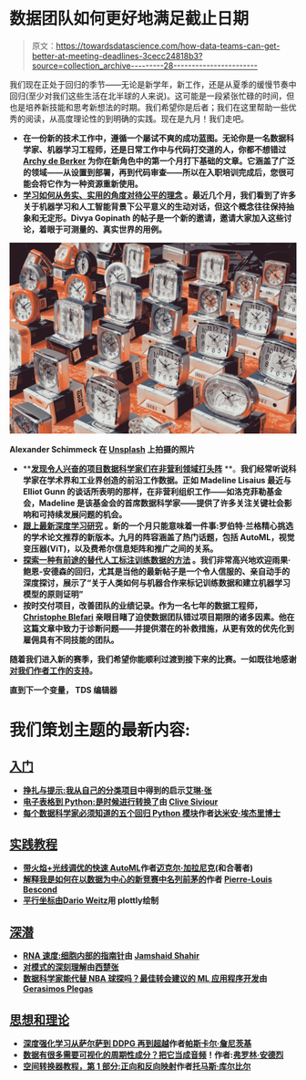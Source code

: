 # 数据团队如何更好地满足截止日期

> 原文：<https://towardsdatascience.com/how-data-teams-can-get-better-at-meeting-deadlines-3cecc24818b3?source=collection_archive---------28----------------------->

我们现在正处于回归的季节——无论是新学年，新工作，还是从夏季的缓慢节奏中回归(至少对我们这些生活在北半球的人来说)。这可能是一段紧张忙碌的时间，但也是培养新技能和思考新想法的时期。我们希望你是后者；我们在这里帮助一些优秀的阅读，从高度理论性的到明确的实践。现在是九月！我们走吧。

*   </minimal-viable-developer-acing-your-first-month-in-software-8273663edb38>**在一份新的技术工作中，遵循一个屡试不爽的成功蓝图。无论你是一名数据科学家、机器学习工程师，还是日常工作中与代码打交道的人，你都不想错过 [Archy de Berker](https://medium.com/u/f651916e4a3f?source=post_page-----3cecc24818b3--------------------------------) 为你在新角色中的第一个月打下基础的文章。它涵盖了广泛的领域——从设置到部署，再到代码审查——所以在入职培训完成后，您很可能会将它作为一种资源重新使用。**
*   **[**学习如何从务实、实用的角度对待公平的理念**](/what-does-it-mean-to-be-fair-measuring-and-understanding-fairness-4ab873245c4c) 。最近几个月，我们看到了许多关于机器学习和人工智能背景下公平意义的生动对话，但这个概念往往保持抽象和无定形。Divya Gopinath 的帖子是一个新的邀请，邀请大家加入这些讨论，着眼于可测量的、真实世界的用例。**

**![](img/c33ac0725cf82dc67e6c61d8137b9eb3.png)**

**Alexander Schimmeck 在 [Unsplash](https://unsplash.com?utm_source=medium&utm_medium=referral) 上拍摄的照片**

*   **[**发现令人兴奋的项目数据科学家们在非营利领域打头阵**](/adapting-data-science-tools-for-social-impact-in-philanthropy-73a8a382c79c) **。**我们经常听说科学家在学术界和工业界创造的前沿工作数据。正如 Madeline Lisaius 最近与 Elliot Gunn 的谈话所表明的那样，在非营利组织工作——如洛克菲勒基金会，Madeline 是该基金会的首席数据科学家——提供了许多关注关键社会影响和可持续发展问题的机会。**
*   **[**跟上最新深度学习研究**](/four-deep-learning-papers-to-read-in-september-2021-3650a30725d) 。新的一个月只能意味着一件事:罗伯特·兰格精心挑选的学术论文推荐的新版本。九月的阵容涵盖了热门话题，包括 AutoML，视觉变压器(ViT)，以及费希尔信息矩阵和推广之间的关系。**
*   **[**探索一种有前途的替代人工标注训练数据的方法**](/probabilistic-machine-learning-and-weak-supervision-dd604c5dbff8) 。我们非常高兴地欢迎雨果·鲍恩-安德森的回归，尤其是当他的最新帖子是一个令人信服的、亲自动手的深度探讨，展示了“关于人类如何与机器合作来标记训练数据和建立机器学习模型的原则证明”**
*   **</data-engineering-failure-why-is-it-almost-impossible-to-meet-deadlines-fc1b5b5aa90>**按时交付项目，改善团队的业绩记录。作为一名七年的数据工程师， [Christophe Blefari](https://medium.com/u/b8c2e41fcf16?source=post_page-----3cecc24818b3--------------------------------) 亲眼目睹了迫使数据团队错过项目期限的诸多因素。他在这篇文章中致力于诊断问题——并提供潜在的补救措施，从更有效的优先化到雇佣具有不同技能的团队。****

****随着我们进入新的赛季，我们希望你能顺利过渡到接下来的比赛。一如既往地感谢[对我们作者工作的支持](https://medium.com/membership)。****

****直到下一个变量，
TDS 编辑器****

# ****我们策划主题的最新内容:****

## ****[入门](https://towardsdatascience.com/tagged/getting-started)****

*   ****[挣扎与提示:我从自己的分类项目](/the-struggles-and-the-tips-what-i-learn-from-doing-my-own-classification-project-dc1e70937b09)中得到的启示[艾琳·张](https://medium.com/u/6d381bb66361?source=post_page-----3cecc24818b3--------------------------------)****
*   ****[电子表格到 Python:是时候进行转换了](/spreadsheets-to-python-its-time-to-make-the-switch-ef49cf9463d5)由 [Clive Siviour](https://medium.com/u/3baa7f2e1e90?source=post_page-----3cecc24818b3--------------------------------)****
*   ****[每个数据科学家必须知道的五个回归 Python 模块](/five-regression-python-modules-that-every-data-scientist-must-know-a4e03a886853)作者[达米安·埃杰里博士](https://medium.com/u/eeba8cca9417?source=post_page-----3cecc24818b3--------------------------------)****

## ****[实践教程](https://towardsdatascience.com/tagged/hands-on-tutorials)****

*   ****[带火焰+光线调优的快速 AutoML](/fast-automl-with-flaml-ray-tune-64ff4a604d1c)作者[迈克尔·加拉尼克](https://medium.com/u/c07aac64b6e1?source=post_page-----3cecc24818b3--------------------------------)(和合著者)****
*   ****[解释我是如何在以数据为中心的新竞赛中名列前茅的](/explaining-how-i-reached-the-top-ranks-of-the-new-data-centric-competition-888fc8e86547)作者 [Pierre-Louis Bescond](https://medium.com/u/4ef7c1e10597?source=post_page-----3cecc24818b3--------------------------------)****
*   ****[平行坐标由](/parallel-coordinates-plots-with-plotly-dffe3f526c6b)[Dario Weitz](https://medium.com/u/7fb26b001728?source=post_page-----3cecc24818b3--------------------------------)用 plottly绘制****

## ****[深潜](https://towardsdatascience.com/tagged/deep-dives)****

*   ****[RNA 速度:细胞内部的指南针](/rna-velocity-the-cells-internal-compass-cf8d75bb2f89)由 [Jamshaid Shahir](https://medium.com/u/56690d914eaf?source=post_page-----3cecc24818b3--------------------------------)****
*   ****[对模式的深刻理解](/deep-understanding-of-the-arima-model-d3f0751fc709)由[西楚张](https://medium.com/u/4bc88b1b8f22?source=post_page-----3cecc24818b3--------------------------------)****
*   ****[数据科学家能代替 NBA 球探吗？最佳转会建议的 ML 应用程序开发](/can-a-data-scientist-replace-a-nba-scout-ml-app-development-for-best-transfer-suggestion-f07066c2773)由 [Gerasimos Plegas](https://medium.com/u/3ea2b50f5cb8?source=post_page-----3cecc24818b3--------------------------------)****

## ****[思想和理论](https://towardsdatascience.com/tagged/thoughts-and-theory)****

*   ****[深度强化学习从萨尔萨到 DDPG 再到超越](/deep-reinforcement-learning-from-sarsa-to-ddpg-and-beyond-458100c2fda8)作者[帕斯卡尔·詹尼茨基](https://medium.com/u/672b95fdf976?source=post_page-----3cecc24818b3--------------------------------)****
*   ****[数据有很多需要可视化的周期性成分？把它当成音频](/data-has-many-periodic-components-you-need-to-visualize-treat-it-like-audio-dd9569e2a774)！作者:[弗罗林·安德烈](https://medium.com/u/aeaeb9d7d248?source=post_page-----3cecc24818b3--------------------------------)****
*   ****[空间转换器教程，第 1 部分:正向和反向映射](/spatial-transformer-tutorial-part-1-forward-and-reverse-mapping-8d3f66375bf5)作者[托马斯·库尔比尔](https://medium.com/u/a86bca18debd?source=post_page-----3cecc24818b3--------------------------------)****